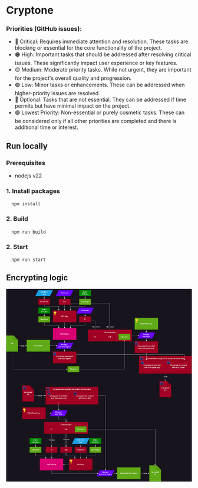 # Cryptone
### Priorities (GitHub issues):
- 🔴 Critical: Requires immediate attention and resolution. These tasks are blocking or essential for the core functionality of the project.
- 🟠 High: Important tasks that should be addressed after resolving critical issues. These significantly impact user experience or key features.
- 🟡 Medium: Moderate priority tasks. While not urgent, they are important for the project's overall quality and progression.
- 🟢 Low: Minor tasks or enhancements. These can be addressed when higher-priority issues are resolved.
- 🔵 Optional: Tasks that are not essential. They can be addressed if time permits but have minimal impact on the project.
- 🟣 Lowest Priority: Non-essential or purely cosmetic tasks. These can be considered only if all other priorities are completed and there is additional time or interest.

## Run locally
### Prerequisites
- nodejs v22

### 1. Install packages
```shell 
  npm install 
```

### 2. Build 
```shell
  npm run build
```

### 2. Start
```shell
  npm run start
```

## Encrypting logic
![](./CryptoneCipher.png)
